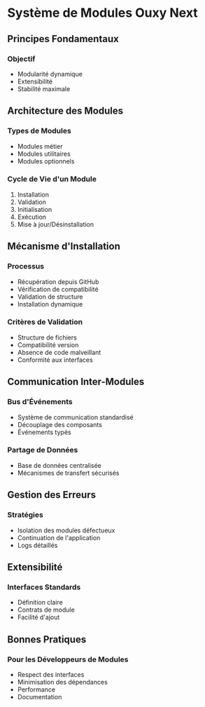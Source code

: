 # Système de Modules Ouxy Next

## Principes Fondamentaux

### Objectif
- Modularité dynamique
- Extensibilité
- Stabilité maximale

## Architecture des Modules

### Types de Modules
- Modules métier
- Modules utilitaires
- Modules optionnels

### Cycle de Vie d'un Module
1. Installation
2. Validation
3. Initialisation
4. Exécution
5. Mise à jour/Désinstallation

## Mécanisme d'Installation

### Processus
- Récupération depuis GitHub
- Vérification de compatibilité
- Validation de structure
- Installation dynamique

### Critères de Validation
- Structure de fichiers
- Compatibilité version
- Absence de code malveillant
- Conformité aux interfaces

## Communication Inter-Modules

### Bus d'Événements
- Système de communication standardisé
- Découplage des composants
- Événements typés

### Partage de Données
- Base de données centralisée
- Mécanismes de transfert sécurisés

## Gestion des Erreurs

### Stratégies
- Isolation des modules défectueux
- Continuation de l'application
- Logs détaillés

## Extensibilité

### Interfaces Standards
- Définition claire
- Contrats de module
- Facilité d'ajout

## Bonnes Pratiques

### Pour les Développeurs de Modules
- Respect des interfaces
- Minimisation des dépendances
- Performance
- Documentation
